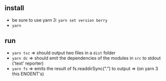## install

- be sure to use yarn 3: `yarn set version berry`
- `yarn`

## run

- `yarn tsc` => should output two files in a `dist` folder
- `yarn dc` => should emit the dependencies of the modules in `src` to stdout ('text' reporter)
- `yarn fs` => emits the result of fs.readdirSync(".") to output => (on yarn 3 this ENOENT's)
